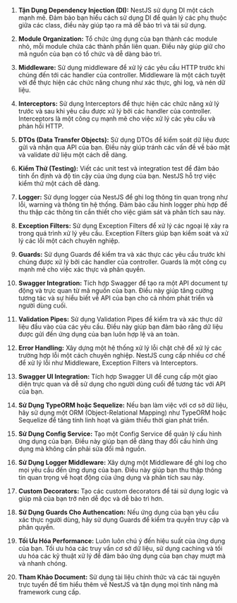 1. **Tận Dụng Dependency Injection (DI):** NestJS sử dụng DI một cách mạnh mẽ. Đảm bảo bạn hiểu cách sử dụng DI để quản lý các phụ thuộc giữa các class, điều này giúp tạo ra mã dễ bảo trì và tái sử dụng.

2. **Module Organization:** Tổ chức ứng dụng của bạn thành các module nhỏ, mỗi module chứa các thành phần liên quan. Điều này giúp giữ cho mã nguồn của bạn có tổ chức và dễ dàng bảo trì.

3. **Middleware:** Sử dụng middleware để xử lý các yêu cầu HTTP trước khi chúng đến tới các handler của controller. Middleware là một cách tuyệt vời để thực hiện các chức năng chung như xác thực, ghi log, và nén dữ liệu.

4. **Interceptors:** Sử dụng Interceptors để thực hiện các chức năng xử lý trước và sau khi yêu cầu được xử lý bởi các handler của controller. Interceptors là một công cụ mạnh mẽ cho việc xử lý các yêu cầu và phản hồi HTTP.

5. **DTOs (Data Transfer Objects):** Sử dụng DTOs để kiểm soát dữ liệu được gửi và nhận qua API của bạn. Điều này giúp tránh các vấn đề về bảo mật và validate dữ liệu một cách dễ dàng.

6. **Kiểm Thử (Testing):** Viết các unit test và integration test để đảm bảo tính ổn định và độ tin cậy của ứng dụng của bạn. NestJS hỗ trợ việc kiểm thử một cách dễ dàng.

7. **Logger:** Sử dụng logger của NestJS để ghi log thông tin quan trọng như lỗi, warning và thông tin hệ thống. Đảm bảo cấu hình logger phù hợp để thu thập các thông tin cần thiết cho việc giám sát và phân tích sau này.

8. **Exception Filters:** Sử dụng Exception Filters để xử lý các ngoại lệ xảy ra trong quá trình xử lý yêu cầu. Exception Filters giúp bạn kiểm soát và xử lý các lỗi một cách chuyên nghiệp.

9. **Guards:** Sử dụng Guards để kiểm tra và xác thực các yêu cầu trước khi chúng được xử lý bởi các handler của controller. Guards là một công cụ mạnh mẽ cho việc xác thực và phân quyền.

10. **Swagger Integration:** Tích hợp Swagger để tạo ra một API document tự động và trực quan từ mã nguồn của bạn. Điều này giúp tăng cường tương tác và sự hiểu biết về API của bạn cho cả nhóm phát triển và người dùng cuối.

11. **Validation Pipes:** Sử dụng Validation Pipes để kiểm tra và xác thực dữ liệu đầu vào của các yêu cầu. Điều này giúp bạn đảm bảo rằng dữ liệu được gửi đến ứng dụng của bạn luôn hợp lệ và an toàn.

12. **Error Handling:** Xây dựng một hệ thống xử lý lỗi chặt chẽ để xử lý các trường hợp lỗi một cách chuyên nghiệp. NestJS cung cấp nhiều cơ chế để xử lý lỗi như Middleware, Exception Filters và Interceptors.

13. **Swagger UI Integration:** Tích hợp Swagger UI để cung cấp một giao diện trực quan và dễ sử dụng cho người dùng cuối để tương tác với API của bạn.

14. **Sử Dụng TypeORM hoặc Sequelize:** Nếu bạn làm việc với cơ sở dữ liệu, hãy sử dụng một ORM (Object-Relational Mapping) như TypeORM hoặc Sequelize để tăng tính linh hoạt và giảm thiểu thời gian phát triển.

15. **Sử Dụng Config Service:** Tạo một Config Service để quản lý cấu hình ứng dụng của bạn. Điều này giúp bạn dễ dàng thay đổi cấu hình ứng dụng mà không cần phải sửa đổi mã nguồn.

16. **Sử Dụng Logger Middleware:** Xây dựng một Middleware để ghi log cho mọi yêu cầu đến ứng dụng của bạn. Điều này giúp bạn thu thập thông tin quan trọng về hoạt động của ứng dụng và phân tích sau này.

17. **Custom Decorators:** Tạo các custom decorators để tái sử dụng logic và giúp mã của bạn trở nên dễ đọc và dễ bảo trì hơn.

18. **Sử Dụng Guards Cho Authencation:** Nếu ứng dụng của bạn yêu cầu xác thực người dùng, hãy sử dụng Guards để kiểm tra quyền truy cập và phân quyền.

19. **Tối Ưu Hóa Performance:** Luôn luôn chú ý đến hiệu suất của ứng dụng của bạn. Tối ưu hóa các truy vấn cơ sở dữ liệu, sử dụng caching và tối ưu hóa các kỹ thuật xử lý để đảm bảo ứng dụng của bạn chạy mượt mà và nhanh chóng.

20. **Tham Khảo Document:** Sử dụng tài liệu chính thức và các tài nguyên trực tuyến để tìm hiểu thêm về NestJS và tận dụng mọi tính năng mà framework cung cấp.
